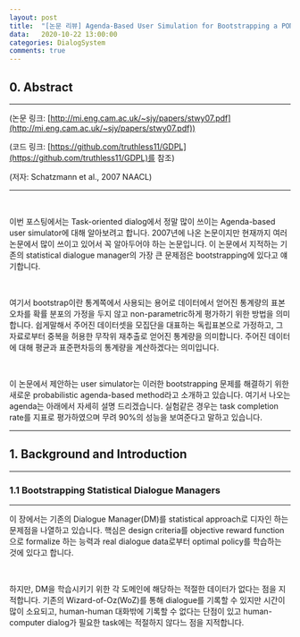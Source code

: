 ```yaml
---
layout: post
title:  "[논문 리뷰] Agenda-Based User Simulation for Bootstrapping a POMDP Dialogue System"
data:   2020-10-22 13:00:00 
categories: DialogSystem
comments: true
---
```


## 0. Abstract

---
(논문 링크: [http://mi.eng.cam.ac.uk/~sjy/papers/stwy07.pdf](http://mi.eng.cam.ac.uk/~sjy/papers/stwy07.pdf))

(코드 링크: [https://github.com/truthless11/GDPL](https://github.com/truthless11/GDPL)를 참조)

(저자: Schatzmann et al., 2007 NAACL)

---
  
&nbsp;
  
  
이번 포스팅에서는 Task-oriented dialog에서 정말 많이 쓰이는 Agenda-based user simulator에 대해 알아보려고 합니다. 2007년에 나온 논문이지만 현재까지 여러 논문에서 많이 쓰이고 있어서 꼭 알아두어야 하는 논문입니다. 이 논문에서 지적하는 기존의 statistical dialogue manager의 가장 큰 문제점은 bootstrapping에 있다고 얘기합니다.


&nbsp;


여기서 bootstrap이란 통계쪽에서 사용되는 용어로 데이터에서 얻어진 통계량의 표본오차를 확률 분포의 가정을 두지 않고 non-parametric하게 평가하기 위한 방법을 의미합니다. 쉽게말해서 주어진 데이터셋을 모집단을 대표하는 독립표본으로 가정하고, 그 자료로부터 중복을 허용한 무작위 재추출로 얻어진 통계량을 의미합니다. 주어진 데이터에 대해 평균과 표준편차등의 통계량을 계산하겠다는 의미입니다.


&nbsp;


이 논문에서 제안하는 user simulator는 이러한 bootstrapping 문제를 해결하기 위한 새로운 probabilistic agenda-based method라고 소개하고 있습니다. 여기서 나오는 agenda는 아래에서 자세히 설명 드리겠습니다. 실험같은 경우는 task completion rate를 지표로 평가하였으며 무려 90%의 성능을 보여준다고 말하고 있습니다.  


---

## 1. Background and Introduction

---

### 1.1 Bootstrapping Statistical Dialogue Managers

---

이 장에서는 기존의 Dialogue Manager(DM)를 statistical approach로 디자인 하는 문제점을 나열하고 있습니다. 핵심은 design criteria를 objective reward function으로 formalize 하는 능력과 real dialogue data로부터 optimal policy를 학습하는 것에 있다고 합니다. 


&nbsp;


하지만, DM을 학습시키기 위한 각 도메인에 해당하는 적절한 데이터가 없다는 점을 지적합니다. 기존의 Wizard-of-Oz(WoZ)를 통해 dialogue를 기록할 수 있지만 시간이 많이 소요되고, human-human 대화밖에 기록할 수 없다는 단점이 있고 human-computer dialog가 필요한 task에는 적절하지 않다느 점을 지적합니다.   

